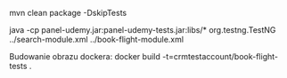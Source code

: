 mvn clean package -DskipTests

java -cp panel-udemy.jar:panel-udemy-tests.jar:libs/* org.testng.TestNG ../search-module.xml ../book-flight-module.xml

Budowanie obrazu dockera:
docker build -t=crmtestaccount/book-flight-tests .